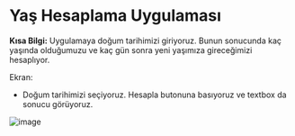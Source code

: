 # Yaş Hesaplama Uygulaması

**Kısa Bilgi:** Uygulamaya doğum tarihimizi giriyoruz. Bunun sonucunda kaç yaşında olduğumuzu ve kaç gün sonra yeni yaşımıza gireceğimizi hesaplıyor.

Ekran:
- Doğum tarihimizi seçiyoruz. Hesapla butonuna basıyoruz ve textbox da sonucu görüyoruz.

![image](https://user-images.githubusercontent.com/82734214/117005353-d1166880-acef-11eb-8253-a8fec87d92bf.png)
